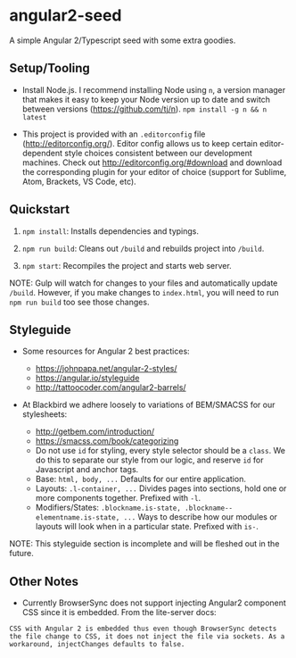 # angular2-seed
A simple Angular 2/Typescript seed with some extra goodies.

## Setup/Tooling

- Install Node.js. I recommend installing Node using `n`, a version manager that makes it easy to keep your Node version up to date and switch between versions (https://github.com/tj/n). `npm install -g n && n latest`

- This project is provided with an `.editorconfig` file (http://editorconfig.org/). Editor config allows us to keep certain editor-dependent style choices consistent between our development machines. Check out http://editorconfig.org/#download and download the corresponding plugin for your editor of choice (support for Sublime, Atom, Brackets, VS Code, etc).

## Quickstart

1. `npm install`: Installs dependencies and typings.

1. `npm run build`: Cleans out `/build` and rebuilds project into `/build`.

1. `npm start`: Recompiles the project and starts web server.

NOTE: Gulp will watch for changes to your files and automatically update `/build`. However, if you make changes to `index.html`, you will need to run `npm run build` too see those changes.

## Styleguide

- Some resources for Angular 2 best practices:
	- https://johnpapa.net/angular-2-styles/
	- https://angular.io/styleguide
	- http://tattoocoder.com/angular2-barrels/

- At Blackbird we adhere loosely to variations of BEM/SMACSS for our stylesheets:
	- http://getbem.com/introduction/
	- https://smacss.com/book/categorizing
	- Do not use `id` for styling, every style selector should be a `class`. We do this to separate our style from our logic, and reserve `id` for Javascript and anchor tags.
	- Base: `html, body, ...` Defaults for our entire application.
	- Layouts: `.l-container, ...` Divides pages into sections, hold one or more components together. Prefixed with `-l`.
	- Modifiers/States: `.blockname.is-state, .blockname--elementname.is-state, ...` Ways to describe how our modules or layouts will look when in a particular state. Prefixed with `is-`.

NOTE: This styleguide section is incomplete and will be fleshed out in the future.

## Other Notes

- Currently BrowserSync does not support injecting Angular2 component CSS since it is embedded. From the lite-server docs:
```
CSS with Angular 2 is embedded thus even though BrowserSync detects the file change to CSS, it does not inject the file via sockets. As a workaround, injectChanges defaults to false.
```
